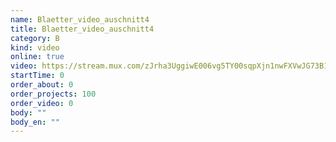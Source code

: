 ```yaml
---
name: Blaetter_video_auschnitt4
title: Blaetter_video_auschnitt4
category: B
kind: video
online: true
video: https://stream.mux.com/zJrha3UggiwE006vg5TY00sqpXjn1nwFXVwJG73B1qoCE
startTime: 0
order_about: 0
order_projects: 100
order_video: 0
body: ""
body_en: ""
---
```

